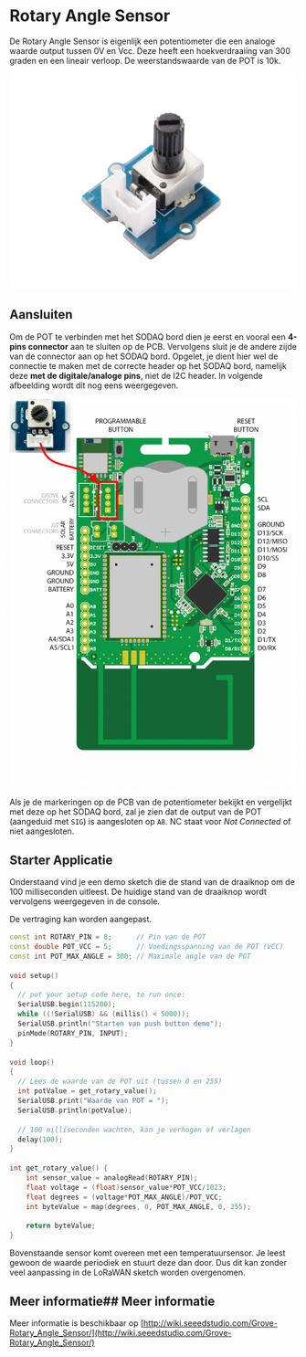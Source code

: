 # Rotary Angle Sensor

De Rotary Angle Sensor is eigenlijk een potentiometer die een analoge waarde output tussen 0V en Vcc. Deze heeft een hoekverdraaiing van 300 graden en een lineair verloop. De weerstandswaarde van de POT is 10k.

![Rotary Angle Sensor](./img/rotary-angle-sensor.jpg)

## Aansluiten

Om de POT te verbinden met het SODAQ bord dien je eerst en vooral een **4-pins connector** aan te sluiten op de PCB. Vervolgens sluit je de andere zijde van de connector aan op het SODAQ bord. Opgelet, je dient hier wel de connectie te maken met de correcte header op het SODAQ bord, namelijk deze **met de digitale/analoge pins**, niet de I2C header. In volgende afbeelding wordt dit nog eens weergegeven.

![POT op het SODAQ bord aansluiten](./img/connecting_pot_to_sodaq.png)

Als je de markeringen op de PCB van de potentiometer bekijkt en vergelijkt met deze op het SODAQ bord, zal je zien dat de output van de POT (aangeduid met `SIG`) is aangesloten op `A8`. NC staat voor *Not Connected* of niet aangesloten.

## Starter Applicatie

Onderstaand vind je een demo sketch die de stand van de draaiknop om de 100 milliseconden uitleest. De huidige stand van de draaiknop wordt vervolgens weergegeven in de console.

De vertraging kan worden aangepast.

```c++
const int ROTARY_PIN = 8;      // Pin van de POT
const double POT_VCC = 5;      // Voedingsspanning van de POT (VCC)
const int POT_MAX_ANGLE = 300; // Maximale angle van de POT

void setup()
{
  // put your setup code here, to run once:
  SerialUSB.begin(115200);
  while ((!SerialUSB) && (millis() < 5000));
  SerialUSB.println("Starten van push button demo");
  pinMode(ROTARY_PIN, INPUT);
}

void loop()
{
  // Lees de waarde van de POT uit (tussen 0 en 255)
  int potValue = get_rotary_value();
  SerialUSB.print("Waarde van POT = ");
  SerialUSB.println(potValue);

  // 100 milliseconden wachten, kan je verhogen of verlagen
  delay(100);
}

int get_rotary_value() {
    int sensor_value = analogRead(ROTARY_PIN);
    float voltage = (float)sensor_value*POT_VCC/1023;
    float degrees = (voltage*POT_MAX_ANGLE)/POT_VCC;
    int byteValue = map(degrees, 0, POT_MAX_ANGLE, 0, 255);

    return byteValue;
}
```

Bovenstaande sensor komt overeen met een temperatuursensor. Je leest gewoon de waarde periodiek en stuurt deze dan door. Dus dit kan zonder veel aanpassing in de LoRaWAN sketch worden overgenomen.

## Meer informatie## Meer informatie

Meer informatie is beschikbaar op [http://wiki.seeedstudio.com/Grove-Rotary_Angle_Sensor/](http://wiki.seeedstudio.com/Grove-Rotary_Angle_Sensor/)